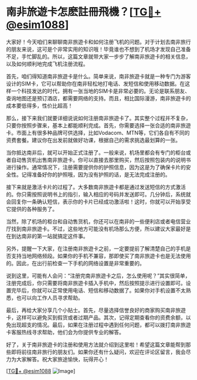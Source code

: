 # 南非旅遊卡怎麽註冊飛機？[[TG💪+ @esim1088](https://t.me/s/esim1088)]

大家好！今天咱们来聊聊南非旅遊卡和如何注册飞机的问题。对于计划去南非旅行的朋友来说，这可是个非常实用的知识哦！毕竟谁也不想到了机场才发现自己准备不足，手忙脚乱的。所以，这篇文章就带大家一步步了解南非旅遊卡的相关信息，以及如何顺利地完成飞机注册流程。

首先，咱们得知道南非旅遊卡是什么。简单来说，南非旅遊卡就是一种专门为游客设计的SIM卡，它可以帮助你在南非轻松地打电话、发短信和使用移动数据。在这样一个科技发达的时代，拥有一张当地的SIM卡是非常必要的。无论是联系朋友、查询地图还是预订酒店，都需要网络的支持。而且，相比国际漫游，南非旅遊卡的成本要低得多，性价比超高！

那么，接下来我们就要详细说说如何注册南非旅遊卡了。其实整个过程并不复杂，只要你按照步骤来，基本上都能顺利完成。首先，你需要选择一张合适的南非旅遊卡。市面上有很多种品牌可供选择，比如Vodacom、MTN等，它们各自有不同的资费套餐。建议你在出发前就做好功课，根据自己的需求挑选最划算的一张。

当你抵达南非后，就可以开始正式注册了。一般来说，机场里都会有专门的柜台或者自动售货机出售南非旅遊卡。你可以直接去那里购买，然后按照包装内的说明书进行操作。通常情况下，注册需要提供你的护照信息，因为这是为了确保卡片的安全性。记得准备好你的护照哦，因为没有护照的话，是无法完成注册的。

接下来就是激活卡片的过程了。大多数南非旅遊卡都是通过发送短信的方式激活的。你只需按照说明书上的指引，输入相应的号码并发送即可。几分钟后，系统就会回复你一条确认短信，表示你的卡片已经成功激活啦！这时，你就可以开始享受它提供的各种服务了。

当然，除了机场的柜台和自动售货机，你还可以在南非的一些便利店或者电信营业厅找到南非旅遊卡。不过，这些地方可能没有机场那么方便，所以建议大家最好是在到达南非的第一站就搞定这件事。

另外，提醒一下大家，在注册南非旅遊卡之前，一定要提前了解清楚自己的手机是否支持当地网络频段。如果你的手机不兼容，那即使买了南非旅遊卡也是无法使用的。因此，在出行前检查一下手机的网络设置是非常重要的。

说到这里，可能有人会问：“注册完南非旅遊卡之后，怎么使用呢？”其实很简单，注册完成后，你只需要将南非旅遊卡插入手机中，然后按照提示进行设置即可。设置完毕后，你就可以正常使用电话、短信和移动数据了。如果你对手机设置不太熟悉，也可以向工作人员寻求帮助。

最后，再给大家分享几个小贴士。首先，尽量选择信誉良好的商家购买南非旅遊卡，这样可以避免买到假货或者过期产品。其次，记得定期查看你的资费余额，以免出现超支的情况。最后，如果在注册过程中遇到任何问题，都可以拨打南非旅遊卡客服热线寻求帮助，他们会为你提供专业的解答。

好了，关于南非旅遊卡的注册和使用方法就介绍到这里啦！希望这篇文章能帮到那些即将前往南非旅行的朋友们。如果你还有什么疑问，欢迎在评论区留言，我会尽力为大家解答。祝大家旅途愉快，玩得开心！

[[TG💪+ @esim1088](https://t.me/s/esim1088) ![Image](https://i.postimg.cc/4NQfJmqS/Snipaste-2025-05-13-00-14-12.png)]